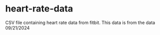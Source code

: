 # heart-rate-data

CSV file containing heart rate data from fitbit. This data is from the data 09/21/2024
